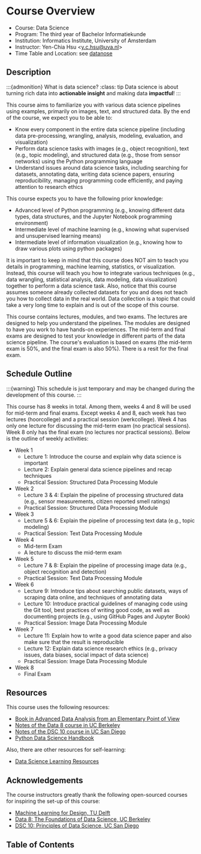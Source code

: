 # Course Overview

- Course: Data Science
- Program: The third year of Bachelor Informatiekunde
- Institution: Informatics Institute, University of Amsterdam
- Instructor: Yen-Chia Hsu \<y.c.hsu@uva.nl\>
- Time Table and Location: see [datanose](https://datanose.nl/)

## Description

:::{admonition} What is data science?
:class: tip
Data science is about turning rich data into **actionable insight** and making data **impactful**!
:::

This course aims to familiarize you with various data science pipelines using examples, primarily on images, text, and structured data. By the end of the course, we expect you to be able to:
- Know every component in the entire data science pipeline (including data pre-processing, wrangling, analysis, modeling, evaluation, and visualization)
- Perform data science tasks with images (e.g., object recognition), text (e.g., topic modeling), and structured data (e.g., those from sensor networks) using the Python programming language
- Understand issues around data science tasks, including searching for datasets, annotating data, writing data science papers, ensuring reproducibility, managing programming code efficiently, and paying attention to research ethics

This course expects you to have the following prior knowledge:
- Advanced level of Python programming (e.g., knowing different data types, data structures, and the Jupyter Notebook programming environment)
- Intermediate level of machine learning (e.g., knowing what supervised and unsupervised learning means)
- Intermediate level of information visualization (e.g., knowing how to draw various plots using python packages)

It is important to keep in mind that this course does NOT aim to teach you details in programming, machine learning, statistics, or visualization. Instead, this course will teach you how to integrate various techniques (e.g., data wrangling, statistical analysis, data modeling, data visualization) together to perform a data science task. Also, notice that this course assumes someone already collected datasets for you and does not teach you how to collect data in the real world. Data collection is a topic that could take a very long time to explain and is out of the scope of this course.

This course contains lectures, modules, and two exams. The lectures are designed to help you understand the pipelines. The modules are designed to have you work to have hands-on experiences. The mid-term and final exams are designed to test your knowledge in different parts of the data science pipeline. The course's evaluation is based on exams (the mid-term exam is 50%, and the final exam is also 50%). There is a resit for the final exam.

## Schedule Outline

:::{warning}
This schedule is just temporary and may be changed during the development of this course.
:::

This course has 8 weeks in total. Among them, weeks 4 and 8 will be used for mid-term and final exams. Except weeks 4 and 8, each week has two lectures (hoorcollege) and a practical session (werkcollege). Week 4 has only one lecture for discussing the mid-term exam (no practical sessions). Week 8 only has the final exam (no lectures nor practical sessions). Below is the outline of weekly activities:

- Week 1
  - Lecture 1: Introduce the course and explain why data science is important
  - Lecture 2: Explain general data science pipelines and recap techniques
  - Practical Session: Structured Data Processing Module
- Week 2
  - Lecture 3 & 4: Explain the pipeline of processing structured data (e.g., sensor measurements, citizen reported smell ratings)
  - Practical Session: Structured Data Processing Module
- Week 3
  - Lecture 5 & 6: Explain the pipeline of processing text data (e.g., topic modeling)
  - Practical Session: Text Data Processing Module
- Week 4
  - Mid-term Exam
  - A lecture to discuss the mid-term exam
- Week 5
  - Lecture 7 & 8: Explain the pipeline of processing image data (e.g., object recognition and detection)
  - Practical Session: Text Data Processing Module
- Week 6
  - Lecture 9: Introduce tips about searching public datasets, ways of scraping data online, and techniques of annotating data
  - Lecture 10: Introduce practical guidelines of managing code using the Git tool, best practices of writing good code, as well as documenting projects (e.g., using GitHub Pages and Jupyter Book)
  - Practical Session: Image Data Processing Module
- Week 7
  - Lecture 11: Explain how to write a good data science paper and also make sure that the result is reproducible
  - Lecture 12: Explain data science research ethics (e.g., privacy issues, data biases, social impact of data science)
  - Practical Session: Image Data Processing Module
- Week 8
  - Final Exam

## Resources

This course uses the following resources:
- [Book in Advanced Data Analysis from an Elementary Point of View](https://www.stat.cmu.edu/~cshalizi/ADAfaEPoV/)
- [Notes of the Data 8 course in UC Berkeley](https://inferentialthinking.com/)
- [Notes of the DSC 10 course in UC San Diego](https://notes.dsc10.com/)
- [Python Data Science Handbook](https://jakevdp.github.io/PythonDataScienceHandbook/)

Also, there are other resources for self-learning:
- [Data Science Learning Resources](https://medium.com/data-science-at-microsoft/data-science-learning-resources-193ccf6fafb)

## Acknowledgements

The course instructors greatly thank the following open-sourced courses for inspiring the set-up of this course:
- [Machine Learning for Design, TU Delft](https://ml4design.github.io)
- [Data 8: The Foundations of Data Science, UC Berkeley](https://data-8.github.io/)
- [DSC 10: Principles of Data Science, UC San Diego](https://dsc10.com/)

## Table of Contents

```{tableofcontents}
```

